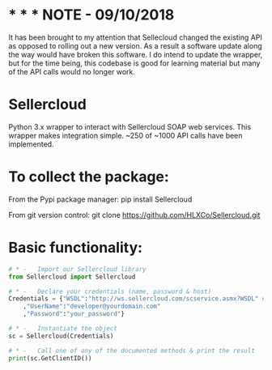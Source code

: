 # * * * NOTE - 09/10/2018

It has been brought to my attention that Sellecloud changed the existing API as opposed to rolling out a new version.  As a result a software update along the way would have broken this software.  I do intend to update the wrapper, but for the time being, this codebase is good for learning material but many of the API calls would no longer work.


# Sellercloud
Python 3.x wrapper to interact with Sellercloud SOAP web services.  This wrapper makes integration simple.  ~250 of ~1000 API calls have been implemented.

# To collect the package:

From the Pypi package manager:
pip install Sellercloud

From git version control:
git clone https://github.com/HLXCo/Sellercloud.git

# Basic functionality:

```python
# * -	Import our Sellercloud library
from Sellercloud import Sellercloud

# * -	Declare your credentials (name, password & host)
Credentials = {"WSDL":"http://ws.sellercloud.com/scservice.asmx?WSDL" # Replace this with your WSDL
	,"UserName":"developer@yourdomain.com"
	,"Password":"your_password"}

# * -	Instantiate the object
sc = Sellercloud(Credentials)

# * -	Call one of any of the documented methods & print the result
print(sc.GetClientID())
```
  
